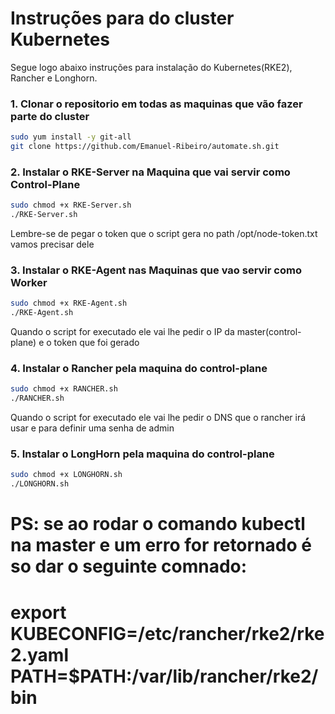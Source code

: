 # Instruções para do cluster Kubernetes

Segue logo abaixo instruções para instalação do Kubernetes(RKE2), Rancher e Longhorn.

### 1. Clonar o repositorio em todas as maquinas que vão fazer parte do cluster

```sh
sudo yum install -y git-all
git clone https://github.com/Emanuel-Ribeiro/automate.sh.git
```

### 2. Instalar o RKE-Server na Maquina que vai servir como Control-Plane

```sh
sudo chmod +x RKE-Server.sh
./RKE-Server.sh
```
Lembre-se de pegar o token que o script gera no path /opt/node-token.txt vamos precisar dele

### 3. Instalar o RKE-Agent nas Maquinas que vao servir como Worker

```sh
sudo chmod +x RKE-Agent.sh
./RKE-Agent.sh
```
Quando o script for executado ele vai lhe pedir o IP da master(control-plane) e o token que foi gerado

### 4. Instalar o Rancher pela maquina do control-plane

```sh
sudo chmod +x RANCHER.sh
./RANCHER.sh
```
Quando o script for executado ele vai lhe pedir o DNS que o rancher irá usar e para definir uma senha de admin

### 5. Instalar o LongHorn pela maquina do control-plane

```sh
sudo chmod +x LONGHORN.sh
./LONGHORN.sh
```


# PS: se ao rodar o comando kubectl na master e um erro for retornado é so dar o seguinte comnado: 
# export KUBECONFIG=/etc/rancher/rke2/rke2.yaml PATH=$PATH:/var/lib/rancher/rke2/bin